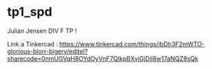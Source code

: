 # tp1_spd
Julian Jensen
DIV F
TP !

Link a Tinkercad : https://www.tinkercad.com/things/ibDh3F2mWTO-glorious-blorr-bigery/editel?sharecode=0nmUGVqH8OYdOyVnF7QIkpBXvjGjDil8w17aNQZ8sQk 
